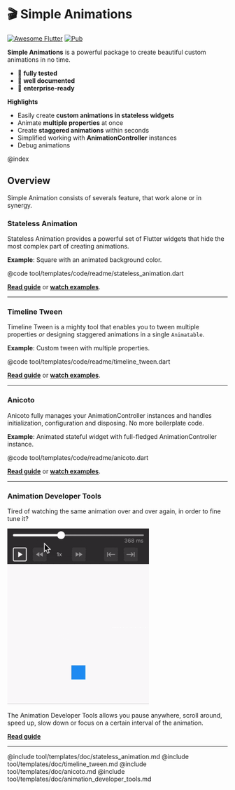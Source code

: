 # 🎬 Simple Animations

[![Awesome Flutter](https://img.shields.io/badge/Awesome-Flutter-blue.svg?longCache=true&style=flat-square)](https://github.com/Solido/awesome-flutter)
[![Pub](https://img.shields.io/pub/v/simple_animations.svg)](https://pub.dartlang.org/packages/simple_animations)

**Simple Animations** is a powerful package to create beautiful custom animations in no time.

- 💪 **fully tested**
- 📝 **well documented**
- 💼 **enterprise-ready**

**Highlights**

- Easily create **custom animations in stateless widgets**
- Animate **multiple properties** at once
- Create **staggered animations** within seconds
- Simplified working with **AnimationController** instances
- Debug animations

@index

## Overview

Simple Animation consists of severals feature, that work alone or in synergy.

### Stateless Animation

Stateless Animation provides a powerful set of Flutter widgets that hide the most complex part of creating animations.

**Example**: Square with an animated background color.

@code tool/templates/code/readme/stateless_animation.dart

[**Read guide**](#stateless-animation-guide) or [**watch examples**](example/example.md#stateless-animation).

---

### Timeline Tween

Timeline Tween is a mighty tool that enables you to tween multiple
properties _or_ designing staggered animations in a single `Animatable`.

**Example**: Custom tween with multiple properties.

@code tool/templates/code/readme/timeline_tween.dart

[**Read guide**](#timeline-tween-guide) or [**watch examples**](example/example.md#timeline-tween).

---

### Anicoto

Anicoto fully manages your AnimationController instances and handles initialization, configuration and disposing. No
more boilerplate code.

**Example**: Animated stateful widget with full-fledged AnimationController instance.

@code tool/templates/code/readme/anicoto.dart

[**Read guide**](#anicoto-guide) or [**watch examples**](example/example.md#anicoto).

---

### Animation Developer Tools

Tired of watching the same animation over and over again, in order to fine tune it?

![devtools](https://raw.githubusercontent.com/felixblaschke/simple_animations_documentation_assets/master/v2/devtools.gif)

The Animation Developer Tools allows you pause anywhere, scroll around, speed up, slow down or focus on a certain
interval of the animation.

[**Read guide**](#animation-developer-tools-guide)

---

@include tool/templates/doc/stateless_animation.md
@include tool/templates/doc/timeline_tween.md
@include tool/templates/doc/anicoto.md
@include tool/templates/doc/animation_developer_tools.md
